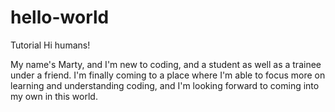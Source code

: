 # hello-world
Tutorial
Hi humans!

My name's Marty, and I'm new to coding, and a student as well as a trainee under a friend. I'm finally coming to a place where
I'm able to focus more on learning and understanding coding, and I'm looking forward to coming into my own in this world.
